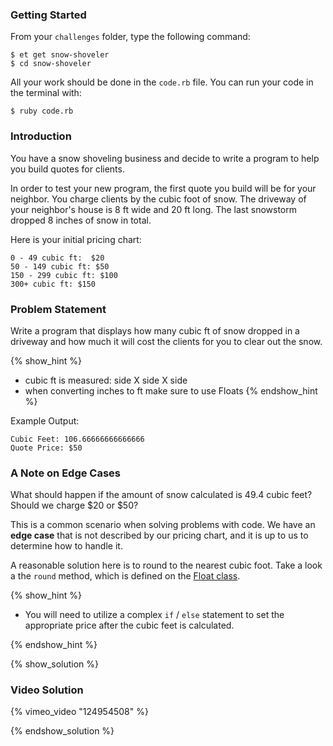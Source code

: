 ### Getting Started

From your `challenges` folder, type the following command:

```
$ et get snow-shoveler
$ cd snow-shoveler
```

All your work should be done in the `code.rb` file. You can run your code in the terminal with:

```
$ ruby code.rb
```

### Introduction

You have a snow shoveling business and decide to write a program to help
you build quotes for clients.

In order to test your new program, the first quote you build will be for your
neighbor. You charge clients by the cubic foot of snow. The driveway of your neighbor's house
is 8 ft wide and 20 ft long. The last snowstorm dropped 8 inches of snow in total.

Here is your initial pricing chart:

```no-highlight
0 - 49 cubic ft:  $20
50 - 149 cubic ft: $50
150 - 299 cubic ft: $100
300+ cubic ft: $150
```

### Problem Statement

Write a program that displays how many cubic ft of snow dropped
in a driveway and how much it will cost the clients for you to
clear out the snow.

{% show_hint %}
- cubic ft is measured: side X side X side
- when converting inches to ft make sure to use Floats
{% endshow_hint %}

Example Output:

```no-highlight
Cubic Feet: 106.66666666666666
Quote Price: $50
```


### A Note on Edge Cases

What should happen if the amount of snow calculated is 49.4 cubic feet?
Should we charge $20 or $50?

This is a common scenario when solving problems with code. We have an
**edge case** that is not described by our pricing chart, and it is up to us
to determine how to handle it.

A reasonable solution here is to round to the nearest cubic foot. Take a
look a the `round` method, which is defined on the
[Float class](http://ruby-doc.org/core-2.1.2/Float.html#method-i-round).

{% show_hint %}

* You will need to utilize a complex `if` / `else` statement to set the
  appropriate price after the cubic feet is calculated.

{% endshow_hint %}


{% show_solution %}

### Video Solution

{% vimeo_video "124954508" %}

{% endshow_solution %}
